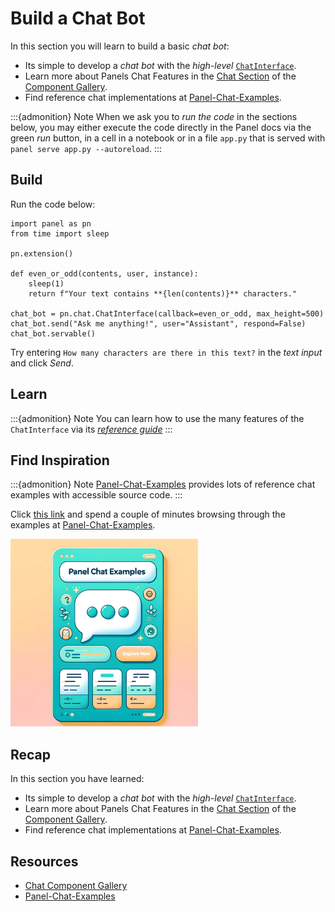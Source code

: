 # Build a Chat Bot

In this section you will learn to build a basic *chat bot*:

- Its simple to develop a *chat bot* with the *high-level* [`ChatInterface`](../../reference/chat/ChatInterface.md).
- Learn more about Panels Chat Features in the [Chat Section](../../reference/index.md#Chat) of the [Component Gallery](../../reference/index.md).
- Find reference chat implementations at [Panel-Chat-Examples](https://holoviz-topics.github.io/panel-chat-examples/).

:::{admonition} Note
When we ask you to *run the code* in the sections below, you may either execute the code directly in the Panel docs via the green *run* button, in a cell in a notebook or in a file `app.py` that is served with `panel serve app.py --autoreload`.
:::

## Build

Run the code below:

```{pyodide}
import panel as pn
from time import sleep

pn.extension()

def even_or_odd(contents, user, instance):
    sleep(1)
    return f"Your text contains **{len(contents)}** characters."

chat_bot = pn.chat.ChatInterface(callback=even_or_odd, max_height=500)
chat_bot.send("Ask me anything!", user="Assistant", respond=False)
chat_bot.servable()
```

Try entering `How many characters are there in this text?` in the *text input* and click *Send*.

## Learn

:::{admonition} Note
You can learn how to use the many features of the `ChatInterface` via its [*reference guide*](../../reference/chat/ChatInterface.html)
:::

## Find Inspiration

:::{admonition} Note
[Panel-Chat-Examples](https://holoviz-topics.github.io/panel-chat-examples/) provides lots of reference chat examples with accessible source code.
:::

Click <a href="https://holoviz-topics.github.io/panel-chat-examples/">this link</a> and spend a couple of minutes browsing through the examples at [Panel-Chat-Examples](https://holoviz-topics.github.io/panel-chat-examples/).

[<img src="../../_static/images/panel-chat-examples.png" height="300"></img>](https://holoviz-topics.github.io/panel-chat-examples/)

## Recap

In this section you have learned:

- Its simple to develop a *chat bot* with the *high-level* [`ChatInterface`](../../reference/chat/ChatInterface.html).
- Learn more about Panels Chat Features in the [Chat Section](../../reference/index.md#layouts) of the [Component Gallery](../../reference/index.md).
- Find reference chat implementations at [Panel-Chat-Examples](https://holoviz-topics.github.io/panel-chat-examples/).

## Resources

- [Chat Component Gallery](https://panel.holoviz.org/reference/index.html#chat)
- [Panel-Chat-Examples](https://holoviz-topics.github.io/panel-chat-examples/)
